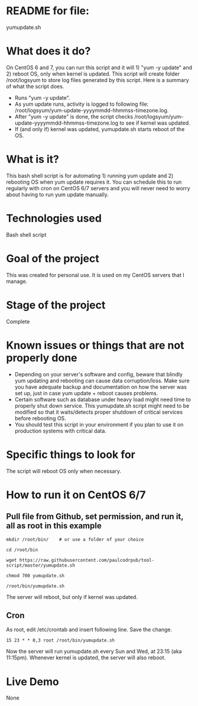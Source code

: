 # README for file:
yumupdate.sh

# What does it do?  
On CentOS 6 and 7, you can run this script and it will 1) "yum -y update" and 2) reboot OS, only when kernel is updated. This script will create folder  /root/logsyum to store log files generated by this script.
Here is a summary of what the script does.
- Runs "yum -y update".
- As yum update runs, activity is logged to following file: /root/logsyum/yum-update-yyyymmdd-hhmmss-timezone.log.
- After "yum -y update" is done, the script checks /root/logsyum/yum-update-yyyymmdd-hhmmss-timezone.log to see if kernel was updated.
- If (and only if) kernel was updated, yumupdate.sh starts reboot of the OS.

# What is it?    
This bash shell script is for automating 1) running yum update and 2) rebooting OS when yum update requires it. You can schedule this to run regularly with cron on CentOS 6/7 servers and you will never need to worry about having to run yum update manually. 

# Technologies used 
Bash shell script

# Goal of the project      
This was created for personal use. It is used on my CentOS servers that I manage.

# Stage of the project    
Complete

# Known issues or things that are not properly done
- Depending on your server's software and config, beware that blindly yum updating and rebooting can cause data corruption/loss. Make sure you have adequate backup and documentation on how the server was set up, just in case yum update + reboot causes problems.
- Certain software such as database under heavy load might need time to properly shut down service. This yumupdate.sh script might need to be modified so that it waits/detects proper shutdown of critical services before rebooting OS. 
- You should test this script in your environment if you plan to use it on production systems with critical data.

# Specific things to look for    
The script will reboot OS only when necessary. 


# How to run it on CentOS 6/7
## Pull file from Github, set permission, and run it, all as root in this example
```
mkdir /root/bin/    # or use a folder of your choice

cd /root/bin

wget https://raw.githubusercontent.com/paulcodrpub/tool-script/master/yumupdate.sh

chmod 700 yumupdate.sh

/root/bin/yumupdate.sh
```
The server will reboot, but only if kernel was updated.

## Cron
As root, edit /etc/crontab and insert following line. Save the change.
```
15 23 * * 0,3 root /root/bin/yumupdate.sh
```
Now the server will run yumupdate.sh every Sun and Wed, at 23:15 (aka 11:15pm). Whenever kernel is updated, the server will also reboot.


# Live Demo
None